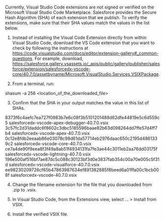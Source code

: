 Currently, Visual Studio Code extensions are not signed or verified on the
Microsoft Visual Studio Code Marketplace. Salesforce provides the Secure Hash
Algorithm (SHA) of each extension that we publish. To verify the extensions,
make sure that their SHA values match the values in the list below.

1. Instead of installing the Visual Code Extension directly from within Visual
   Studio Code, download the VS Code extension that you want to check by
   following the instructions at
   https://code.visualstudio.com/docs/editor/extension-gallery#_common-questions.
   For example, download,
   https://salesforce.gallery.vsassets.io/_apis/public/gallery/publisher/salesforce/extension/salesforcedx-vscode-core/40.7.0/assetbyname/Microsoft.VisualStudio.Services.VSIXPackage.

2. From a terminal, run:

shasum -a 256 <location_of_the_downloaded_file>

3. Confirm that the SHA in your output matches the value in this list of SHAs.

8373f6c4aefc7ea727f0983b7e6c08f3b5101201488d62dfe44819e5c6d559c5  salesforcedx-vscode-apex-debugger-40.7.0.vsix
3c57fc2d31daddc6f8602c3dbc5185596baae82b63d098264dd7ffe57d4ff7b4  salesforcedx-vscode-apex-40.7.0.vsix
0c12e8fdb2eeaab86e03078c98d61da57714eb2976daac650c2195d4861339c2  salesforcedx-vscode-core-40.7.0.vsix
ce7a4de90f9eea8f3f49a8ab51f4934131fa7fe3ae44c3011eb2aa76dd03175f  salesforcedx-vscode-lightning-40.7.0.vsix
196e500af516bf7ae87dc5c088c30123bf3d0e3837fab354c00a70e005c5f31d  salesforcedx-vscode-visualforce-40.7.0.vsix
ee98230209726cf65b47863987634ef891382885f8beed6a01ffa00c1bcb008f  salesforcedx-vscode-40.7.0.vsix


4. Change the filename extension for the file that you downloaded from .zip to
.vsix.

5. In Visual Studio Code, from the Extensions view, select ... > Install from
VSIX.

6. Install the verified VSIX file.
